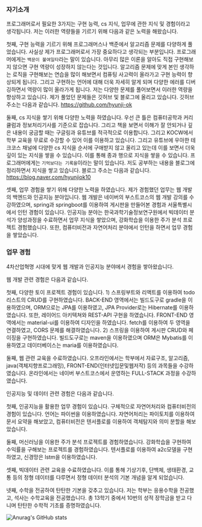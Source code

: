 ### 자기소개

<!--
**hyunji-ok/hyunji-ok** is a ✨ _special_ ✨ repository because its `README.md` (this file) appears on your GitHub profile.

Here are some ideas to get you started:

- 🔭 I’m currently working on ...
- 🌱 I’m currently learning ...
- 👯 I’m looking to collaborate on ...
- 🤔 I’m looking for help with ...
- 💬 Ask me about ...
- 📫 How to reach me: ...
- 😄 Pronouns: ...
- ⚡ Fun fact: ...
-->

프로그래머로서 필요한 3가지는 구현 능력, cs 지식, 업무에 관한 지식 및 경험이라고 생각됩니다. 저는 이러한 역량들을 기르기 위해 다음과 같은 노력을 해왔습니다.

첫째, 구현 능력을 기르기 위해 프로그래머스나 백준에서 알고리즘 문제를 다양하게 풀었습니다. 사실상 제가 프로그래머로서 가장 중요하다고 생각되는 부분입니다. 프로그래머에게는 `백문이 불여일타`라는 말이 있습니다. 아무리 많은 이론을 알아도 직접 구현해보지 않으면 구현 역량이 성장하지 않는다는 것입니다. 알고리즘 문제에 맞게 본인 생각하는 로직을 구현해보는 연습을 많이 해보면서 컴퓨팅 사고력이 올라가고 구현 능력이 향상되게 됩니다. 그리고 구현하는 언어에 대해 더욱 자세히 알게 되며 다양한 에러를 디버깅하면서 역량이 많이 올라가게 됩니다. 저는 다양한 문제를 풀어보면서 이러한 역량을 향상하고 있습니다. 제가 풀었던 문제들은 깃허브 및 블로그에 올리고 있습니다. 깃허브 주소는 다음과 같습니다. https://github.com/hyunji-ok

둘째, cs 지식을 쌓기 위해 다양한 노력을 하였습니다. 우선 큰 틀은 컴퓨터공학과 커리큘럼과 정보처리기사를 기준으로 잡습니다. 그리고 책을 보면서 이해가 잘 안되거나 깊은 내용이 궁금할 때는 구글링과 유튜브를 적극적으로 이용합니다. 그리고 KOCW에서 학부 교육을 무료로 수강할 수 있어 이를 이용하고 있습니다. 그리고 유튜브에 우아한 테크코스 채널에 다양한 cs 지식을 순서에 구애받지 않고 올리고 있는데 이를 보면서 더욱 깊이 있는 지식을 쌓을 수 있습니다. 이를 통해 종과 행으로 지식을 쌓을 수 있습니다. 프로그래머에게는 `기억보다는 기록을`이라는 말이 있습니다. 저도 공부하는 내용을 블로그에 정리하면서 지식을 쌓고 있습니다. 블로그 주소는 다음과 같습니다. https://blog.naver.com/hyunjiok10

셋째, 업무 경험을 쌓기 위해 다양한 노력을 하였습니다. 제가 경험했던 업무는 웹 개발의 백엔드와 인공지능 분야입니다. 웹 개발은 네이버의 부스트코스의 웹 개발 강의를 수강하였으며, spring과 springboot를 이용하여 게시판을 만들어본 경험과 서울특별시에서 인턴 경험이 있습니다. 인공지능 분야는 한국과학기술정보연구원에서 빅데이터 분석가 양성과정을 수료하면서 업무 지식을 쌓았으며, 강화학습을 이용한 주가 분석 프로젝트 경험했습니다. 또한, 컴퓨터비전과 자연어처리 분야에서 인턴을 하면서 업무 경험을 쌓았습니다.

### 업무 경험
4차산업혁명 시대에 맞게 웹 개발과 인공지능 분야에서 경험을 쌓아왔습니다.

웹 개발 관련 경험은 다음과 같습니다.

첫째, 다양한 토이 프로젝트 경험이 있습니다. 1) 스프링부트와 리액트를 이용하여 todo리스트의 CRUD를 구현하였습니다. BACK-END 영역에서는 빌드도구로 gradle을 이용하였으며, ORM으로는 JPA를 이용하였고, JPA Provider로는 Hibernate를 이용하였습니다. 또한, 레이어드 아키텍쳐와 REST-API 구현을 하였습니다. FRONT-END 영역에서는 material-ui를 이용하여 디자인을 하였습니다. fetch를 이용하여 두 영역을 연결하였고, CORS 문제를 해결하였습니다. 2) 스프링을 이용하여 게시판 CRUD와 페이징을 구현하였습니다. 빌드도구로는 maven을 이용하였으며 ORM은 Mybatis를 이용하였고 데이터베이스는 maria를 이용하였습니다.

둘째, 웹 관련 교육을 수료하였습니다. 오프라인에서는 학부에서 자료구조, 알고리즘, java(객체지향프로그래밍), FRONT-END(인터넷입문및웹저작) 등의 과목들을 수강하였습니다. 온라인에서는 네이버 부스트코스에서 운영하는 FULL-STACK 과정을 수강하였습니다.

인공지능 및 데이터 관련 경험은 다음과 같습니다.

첫째, 인공지능을 활용한 업무 경험이 있습니다. 구체적으로 자연어처리와 컴퓨터비전의 경험이 있습니다. 언어는 파이썬을 이용하였습니다. 자연어처리는 파이토치를 이용하여 문서 요약을 해보았고, 컴퓨터비전은 텐서플로를 이용하여 객체탐지와 의미 분할을 해보았습니다.

둘째, 머신러닝을 이용한 주가 분석 프로젝트를 경험하였습니다. 강화학습을 구현하여 수익률을 구해보는 프로젝트를 경험하였습니다. 텐서플로를 이용하여 a2c모델을 구현하였고, 신경망은 lstm을 이용하였습니다.

셋째, 빅데이터 관련 교육을 수료하였습니다. 이를 통해 기상기후, 단백체, 생태환경, 교통 등의 정형 데이터를 다루면서 정형 데이터 분석의 기본 개념을 알게 되었습니다.

넷째, 수학을 전공하여 탄탄한 기본을 갖추고 있습니다. 저는 학부는 응용수학을 전공했고, 석사는 수학교육을 전공했습니다. 총 13학기 중에서 10번의 성적 장학금을 받고 다니며 탄탄한 수학적 기초를 증명하였습니다.

![Anurag's GitHub stats](https://github-readme-stats.vercel.app/api?username=hyunji-ok&show_icons=true&theme=radical)
